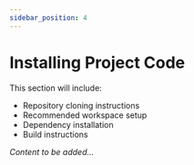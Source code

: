 ```yaml
---
sidebar_position: 4
---
```


# Installing Project Code

<!-- TODO: Add installation guide -->

This section will include:
- Repository cloning instructions
- Recommended workspace setup
- Dependency installation
- Build instructions

*Content to be added...*
